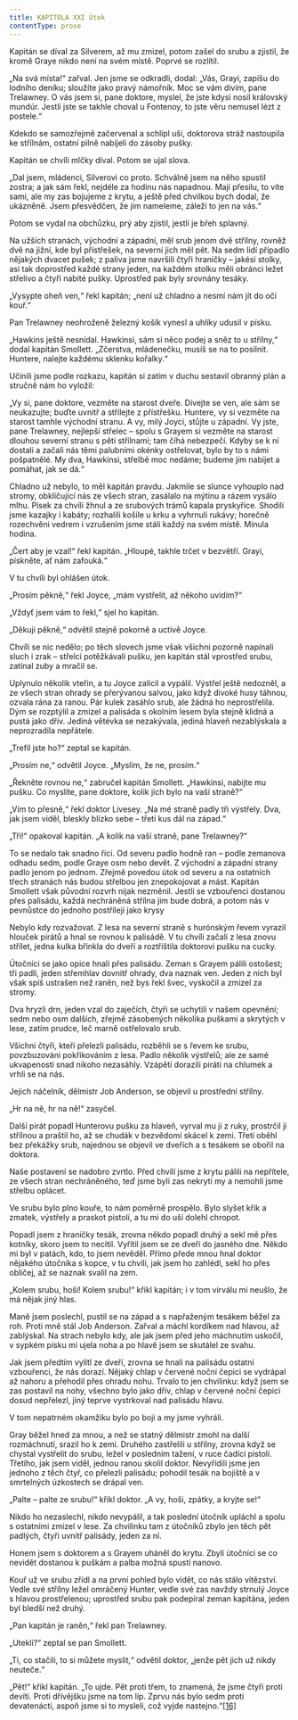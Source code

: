 ```yaml
---
title: KAPITOLA XXI Útok
contentType: prose
---
```


<section>

Kapitán se díval za Silverem, až mu zmizel, potom zašel do srubu a zjistil, že kromě Graye nikdo není na svém místě. Poprvé se rozlítil.

„Na svá místa!“ zařval. Jen jsme se odkradli, dodal: „Vás, Grayi, zapíšu do lodního deníku; sloužíte jako pravý námořník. Moc se vám divím, pane Trelawney. O vás jsem si, pane doktore, myslel, že jste kdysi nosil královský mundúr. Jestli jste se takhle choval u Fontenoy, to jste věru nemusel lézt z postele.“

Kdekdo se samozřejmě začervenal a schlípl uši, doktorova stráž nastoupila ke střílnám, ostatní pilně nabíjeli do zásoby pušky.

Kapitán se chvíli mlčky díval. Potom se ujal slova.

„Dal jsem, mládenci, Silverovi co proto. Schválně jsem na něho spustil zostra; a jak sám řekl, nejdéle za hodinu nás napadnou. Mají přesilu, to víte sami, ale my zas bojujeme z krytu, a ještě před chvilkou bych dodal, že ukázněně. Jsem přesvědčen, že jim nameleme, záleží to jen na vás.“

Potom se vydal na obchůzku, prý aby zjistil, jestli je břeh splavný.

Na užších stranách, východní a západní, měl srub jenom dvě střílny, rovněž dvě na jižní, kde byl přístřešek, na severní jich měl pět. Na sedm lidí připadlo nějakých dvacet pušek; z paliva jsme navršili čtyři hraničky – jakési stolky, asi tak doprostřed každé strany jeden, na každém stolku měli obránci ležet střelivo a čtyři nabité pušky. Uprostřed pak byly srovnány tesáky.

„Vysypte oheň ven,“ řekl kapitán; „není už chladno a nesmí nám jít do očí kouř.“

Pan Trelawney neohroženě železný košík vynesl a uhlíky udusil v písku.

„Hawkins ještě nesnídal. Hawkinsi, sám si něco podej a sněz to u střílny,“ dodal kapitán Smollett. „Zčerstva, mládenečku, musíš se na to posilnit. Huntere, nalejte každému sklenku kořalky.“

Učinili jsme podle rozkazu, kapitán si zatím v duchu sestavil obranný plán a stručně nám ho vyložil:

„Vy si, pane doktore, vezměte na starost dveře. Dívejte se ven, ale sám se neukazujte; buďte uvnitř a střílejte z přístřešku. Huntere, vy si vezměte na starost tamhle východní stranu. A vy, milý Joyci, stůjte u západní. Vy jste, pane Trelawney, nejlepší střelec – spolu s Grayem si vezměte na starost dlouhou severní stranu s pěti střílnami; tam číhá nebezpečí. Kdyby se k ní dostali a začali nás těmi palubními okénky ostřelovat, bylo by to s námi pošpatnělé. My dva, Hawkinsi, střelbě moc nedáme; budeme jim nabíjet a pomáhat, jak se dá.“

Chladno už nebylo, to měl kapitán pravdu. Jakmile se slunce vyhouplo nad stromy, obkličující nás ze všech stran, zasálalo na mýtinu a rázem vysálo mlhu. Písek za chvíli žhnul a ze srubových trámů kapala pryskyřice. Shodili jsme kazajky i kabáty; rozhalili košile u krku a vyhrnuli rukávy; horečně rozechvěni vedrem i vzrušením jsme stáli každý na svém místě. Minula hodina.

„Čert aby je vzal!“ řekl kapitán. „Hloupé, takhle trčet v bezvětří. Grayi, pískněte, ať nám zafouká.“

V tu chvíli byl ohlášen útok.

„Prosím pěkně,“ řekl Joyce, „mám vystřelit, až někoho uvidím?“

„Vždyť jsem vám to řekl,“ sjel ho kapitán.

„Děkuji pěkně,“ odvětil stejně pokorně a uctivě Joyce.

Chvíli se nic nedělo; po těch slovech jsme však všichni pozorně napínali sluch i zrak – střelci potěžkávali pušku, jen kapitán stál vprostřed srubu, zatínal zuby a mračil se.

Uplynulo několik vteřin, a tu Joyce zalícil a vypálil. Výstřel ještě nedozněl, a ze všech stran ohrady se přerývanou salvou, jako když divoké husy táhnou, ozvala rána za ranou. Pár kulek zasáhlo srub, ale žádná ho neprostřelila. Dým se rozptýlil a zmizel a palisáda s okolním lesem byla stejně klidná a pustá jako dřív. Jediná větévka se nezakývala, jediná hlaveň nezablýskala a neprozradila nepřátele.

„Trefil jste ho?“ zeptal se kapitán.

„Prosím ne,“ odvětil Joyce. „Myslím, že ne, prosím.“

„Řekněte rovnou ne,“ zabručel kapitán Smollett. „Hawkinsi, nabijte mu pušku. Co myslíte, pane doktore, kolik jich bylo na vaší straně?“

„Vím to přesně,“ řekl doktor Livesey. „Na mé straně padly tři výstřely. Dva, jak jsem viděl, bleskly blízko sebe – třetí kus dál na západ.“

„Tři!“ opakoval kapitán. „A kolik na vaší straně, pane Trelawney?“

To se nedalo tak snadno říci. Od severu padlo hodně ran – podle zemanova odhadu sedm, podle Graye osm nebo devět. Z východní a západní strany padlo jenom po jednom. Zřejmě povedou útok od severu a na ostatních třech stranách nás budou střelbou jen znepokojovat a mást. Kapitán Smollett však původní rozvrh nijak nezměnil. Jestli se vzbouřenci dostanou přes palisádu, každá nechráněná střílna jim bude dobrá, a potom nás v pevnůstce do jednoho postřílejí jako krysy

Nebylo kdy rozvažovat. Z lesa na severní straně s hurónským řevem vyrazil hlouček pirátů a hnal se rovnou k palisádě. V tu chvíli začali z lesa znovu střílet, jedna kulka břinkla do dveří a roztříštila doktorovi pušku na cucky.

Útočníci se jako opice hnali přes palisádu. Zeman s Grayem pálili ostošest; tři padli, jeden střemhlav dovnitř ohrady, dva naznak ven. Jeden z nich byl však spíš ustrašen než raněn, než bys řekl švec, vyskočil a zmizel za stromy.

Dva hryzli drn, jeden vzal do zaječích, čtyři se uchytili v našem opevnění; sedm nebo osm dalších, zřejmě zásobených několika puškami a skrytých v lese, zatím prudce, leč marně ostřelovalo srub.

Všichni čtyři, kteří přelezli palisádu, rozběhli se s řevem ke srubu, povzbuzováni pokřikováním z lesa. Padlo několik výstřelů; ale ze samé ukvapenosti snad nikoho nezasáhly. Vzápětí dorazili piráti na chlumek a vrhli se na nás.

Jejich náčelník, dělmistr Job Anderson, se objevil u prostřední střílny.

„Hr na ně, hr na ně!“ zasyčel.

Další pirát popadl Hunterovu pušku za hlaveň, vyrval mu ji z ruky, prostrčil ji střílnou a praštil ho, až se chudák v bezvědomí skácel k zemi. Třetí oběhl bez překážky srub, najednou se objevil ve dveřích a s tesákem se obořil na doktora.

Naše postavení se nadobro zvrtlo. Před chvílí jsme z krytu pálili na nepřítele, ze všech stran nechráněného, teď jsme byli zas nekrytí my a nemohli jsme střelbu oplácet.

Ve srubu bylo plno kouře, to nám poměrně prospělo. Bylo slyšet křik a zmatek, výstřely a praskot pistolí, a tu mi do uší dolehl chropot.

Popadl jsem z hraničky tesák, zrovna někdo popadl druhý a sekl mě přes kotníky, skoro jsem to necítil. Vyřítil jsem se ze dveří do jasného dne. Někdo mi byl v patách, kdo, to jsem nevěděl. Přímo přede mnou hnal doktor nějakého útočníka s kopce, v tu chvíli, jak jsem ho zahlédl, sekl ho přes obličej, až se naznak svalil na zem.

„Kolem srubu, hoši! Kolem srubu!“ křikl kapitán; i v tom virválu mi neušlo, že má nějak jiný hlas.

Maně jsem poslechl, pustil se na západ a s napřaženým tesákem běžel za roh. Proti mně stál Job Anderson. Zařval a máchl kordíkem nad hlavou, až zablýskal. Na strach nebylo kdy, ale jak jsem před jeho máchnutím uskočil, v sypkém písku mi ujela noha a po hlavě jsem se skutálel ze svahu.

Jak jsem předtím vylítl ze dveří, zrovna se hnali na palisádu ostatní vzbouřenci, že nás dorazí. Nějaký chlap v červené noční čepici se vydrápal až nahoru a přehodil přes ohradu nohu. Trvalo to jen chvilinku: když jsem se zas postavil na nohy, všechno bylo jako dřív, chlap v červené noční čepici dosud nepřelezl, jiný teprve vystrkoval nad palisádu hlavu.

V tom nepatrném okamžiku bylo po boji a my jsme vyhráli.

Gray běžel hned za mnou, a než se statný dělmistr zmohl na další rozmáchnutí, srazil ho k zemi. Druhého zastřelili u střílny, zrovna když se chystal vystřelit do srubu, ležel v posledním tažení, v ruce čadící pistoli. Třetího, jak jsem viděl, jednou ranou skolil doktor. Nevyřídili jsme jen jednoho z těch čtyř, co přelezli palisádu; pohodil tesák na bojiště a v smrtelných úzkostech se drápal ven.

„Palte – palte ze srubu!“ křikl doktor. „A vy, hoši, zpátky, a kryjte se!“

Nikdo ho nezaslechl, nikdo nevypálil, a tak poslední útočník upláchl a spolu s ostatními zmizel v lese. Za chvilinku tam z útočníků zbylo jen těch pět padlých, čtyři uvnitř palisády, jeden za ní.

Honem jsem s doktorem a s Grayem uháněl do krytu. Zbylí útočníci se co nevidět dostanou k puškám a palba možná spustí nanovo.

Kouř už ve srubu zřídl a na první pohled bylo vidět, co nás stálo vítězství. Vedle své střílny ležel omráčený Hunter, vedle své zas navždy strnulý Joyce s hlavou prostřelenou; uprostřed srubu pak podepíral zeman kapitána, jeden byl bledší než druhý.

„Pan kapitán je raněn,“ řekl pan Trelawney.

„Utekli?“ zeptal se pan Smollett.

„Ti, co stačili, to si můžete myslit,“ odvětil doktor, „jenže pět jich už nikdy neuteče.“

„Pět!“ křikl kapitán. „To ujde. Pět proti třem, to znamená, že jsme čtyři proti devíti. Proti dřívějšku jsme na tom líp. Zprvu nás bylo sedm proti devatenácti, aspoň jsme si to mysleli, což vyjde nastejno.“[\[16\]](./resources/undefined)

</section>
